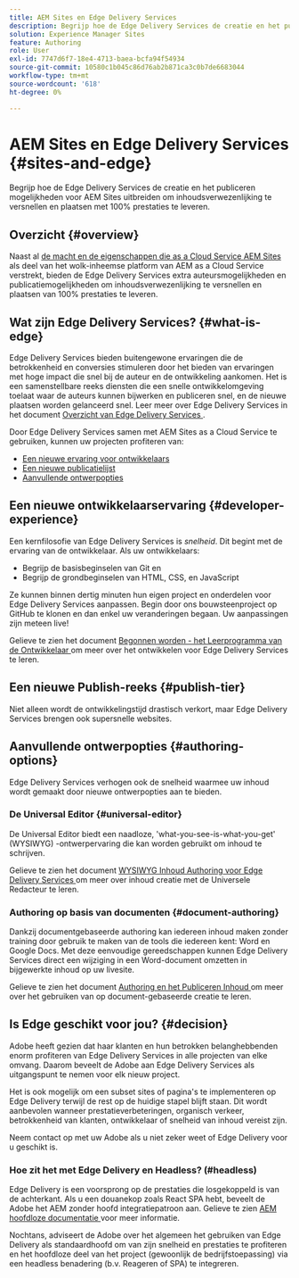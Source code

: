 ```yaml
---
title: AEM Sites en Edge Delivery Services
description: Begrijp hoe de Edge Delivery Services de creatie en het publiceren mogelijkheden voor AEM Sites uitbreiden om inhoudsverwezenlijking te versnellen en plaatsen met 100% prestaties te leveren.
solution: Experience Manager Sites
feature: Authoring
role: User
exl-id: 7747d6f7-18e4-4713-baea-bcfa94f54934
source-git-commit: 10580c1b045c86d76ab2b871ca3c0b7de6683044
workflow-type: tm+mt
source-wordcount: '618'
ht-degree: 0%

---
```


# AEM Sites en Edge Delivery Services {#sites-and-edge}

Begrijp hoe de Edge Delivery Services de creatie en het publiceren mogelijkheden voor AEM Sites uitbreiden om inhoudsverwezenlijking te versnellen en plaatsen met 100% prestaties te leveren.

## Overzicht {#overview}

Naast al [ de macht en de eigenschappen die as a Cloud Service AEM Sites ](/help/sites-cloud/sites-cloud-changes.md) als deel van het wolk-inheemse platform van AEM as a Cloud Service verstrekt, bieden de Edge Delivery Services extra auteursmogelijkheden en publicatiemogelijkheden om inhoudsverwezenlijking te versnellen en plaatsen van 100% prestaties te leveren.

## Wat zijn Edge Delivery Services? {#what-is-edge}

Edge Delivery Services bieden buitengewone ervaringen die de betrokkenheid en conversies stimuleren door het bieden van ervaringen met hoge impact die snel bij de auteur en de ontwikkeling aankomen. Het is een samenstellbare reeks diensten die een snelle ontwikkelomgeving toelaat waar de auteurs kunnen bijwerken en publiceren snel, en de nieuwe plaatsen worden gelanceerd snel. Leer meer over Edge Delivery Services in het document [ Overzicht van Edge Delivery Services ](/help/edge/overview.md).

Door Edge Delivery Services samen met AEM Sites as a Cloud Service te gebruiken, kunnen uw projecten profiteren van:

* [Een nieuwe ervaring voor ontwikkelaars](#developer-experience)
* [Een nieuwe publicatielijst](#publish-tier)
* [Aanvullende ontwerpopties](#authoring-options)

## Een nieuwe ontwikkelaarservaring {#developer-experience}

Een kernfilosofie van Edge Delivery Services is *snelheid*. Dit begint met de ervaring van de ontwikkelaar. Als uw ontwikkelaars:

* Begrijp de basisbeginselen van Git en
* Begrijp de grondbeginselen van HTML, CSS, en JavaScript

Ze kunnen binnen dertig minuten hun eigen project en onderdelen voor Edge Delivery Services aanpassen. Begin door ons bouwsteenproject op GitHub te klonen en dan enkel uw veranderingen begaan. Uw aanpassingen zijn meteen live!

Gelieve te zien het document [ Begonnen worden - het Leerprogramma van de Ontwikkelaar ](https://www.aem.live/developer/tutorial) om meer over het ontwikkelen voor Edge Delivery Services te leren.

## Een nieuwe Publish-reeks {#publish-tier}

Niet alleen wordt de ontwikkelingstijd drastisch verkort, maar Edge Delivery Services brengen ook supersnelle websites.

## Aanvullende ontwerpopties {#authoring-options}

Edge Delivery Services verhogen ook de snelheid waarmee uw inhoud wordt gemaakt door nieuwe ontwerpopties aan te bieden.

### De Universal Editor {#universal-editor}

De Universal Editor biedt een naadloze, &#39;what-you-see-is-what-you-get&#39; (WYSIWYG) -ontwerpervaring die kan worden gebruikt om inhoud te schrijven.

Gelieve te zien het document [ WYSIWYG Inhoud Authoring voor Edge Delivery Services ](/help/edge/wysiwyg-authoring/authoring.md) om meer over inhoud creatie met de Universele Redacteur te leren.

### Authoring op basis van documenten {#document-authoring}

Dankzij documentgebaseerde authoring kan iedereen inhoud maken zonder training door gebruik te maken van de tools die iedereen kent: Word en Google Docs. Met deze eenvoudige gereedschappen kunnen Edge Delivery Services direct een wijziging in een Word-document omzetten in bijgewerkte inhoud op uw livesite.

Gelieve te zien het document [ Authoring en het Publiceren Inhoud ](https://www.aem.live/docs/authoring) om meer over het gebruiken van op document-gebaseerde creatie te leren.

## Is Edge geschikt voor jou? {#decision}

Adobe heeft gezien dat haar klanten en hun betrokken belanghebbenden enorm profiteren van Edge Delivery Services in alle projecten van elke omvang. Daarom beveelt de Adobe aan Edge Delivery Services als uitgangspunt te nemen voor elk nieuw project.

Het is ook mogelijk om een subset sites of pagina&#39;s te implementeren op Edge Delivery terwijl de rest op de huidige stapel blijft staan. Dit wordt aanbevolen wanneer prestatieverbeteringen, organisch verkeer, betrokkenheid van klanten, ontwikkelaar of snelheid van inhoud vereist zijn.

Neem contact op met uw Adobe als u niet zeker weet of Edge Delivery voor u geschikt is.

### Hoe zit het met Edge Delivery en Headless? (#headless)

Edge Delivery is een voorsprong op de prestaties die losgekoppeld is van de achterkant. Als u een douanekop zoals React SPA hebt, beveelt de Adobe het AEM zonder hoofd integratiepatroon aan. Gelieve te zien [ AEM hoofdloze documentatie ](/help/headless/introduction.md) voor meer informatie.

Nochtans, adviseert de Adobe over het algemeen het gebruiken van Edge Delivery als standaardhoofd om van zijn snelheid en prestaties te profiteren en het hoofdloze deel van het project (gewoonlijk de bedrijfstoepassing) via een headless benadering (b.v. Reageren of SPA) te integreren.

